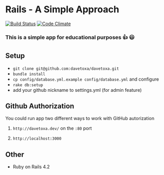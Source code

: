 Rails - A Simple Approach
====

[![Build Status](https://travis-ci.org/davetoxa/friends.svg)](https://travis-ci.org/davetoxa/friends)
[![Code Climate](https://codeclimate.com/github/davetoxa/friends/badges/gpa.svg)](https://codeclimate.com/github/davetoxa/friends)

### This is a simple app for educational purposes :+1: :smiley:
## Setup

* `git clone git@github.com:davetoxa/davetoxa.git`
* `bundle install`
* `cp config/database.yml.example config/database.yml` and configure
* `rake db:setup`
* add your github nickname to settings.yml (for admin feature)

## Github Authorization

You could run app two different ways to work with GitHub autorization

1. `http://davetoxa.dev/` on the `:80` port

2. `http://localhost:3000`

## Other
* Ruby on Rails 4.2
